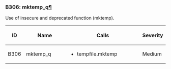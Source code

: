### B306: mktemp\_q<a href="#b306-mktemp-q" class="headerlink" title="Permalink to this headline">¶</a>

Use of insecure and deprecated function (mktemp).

<table class="docutils align-default">
<colgroup>
<col style="width: 8%" />
<col style="width: 28%" />
<col style="width: 49%" />
<col style="width: 15%" />
</colgroup>
<thead>
<tr class="header row-odd">
<th class="head"><p>ID</p></th>
<th class="head"><p>Name</p></th>
<th class="head"><p>Calls</p></th>
<th class="head"><p>Severity</p></th>
</tr>
</thead>
<tbody>
<tr class="odd row-even">
<td><p>B306</p></td>
<td><p>mktemp_q</p></td>
<td><ul>
<li><p>tempfile.mktemp</p></li>
</ul></td>
<td><p>Medium</p></td>
</tr>
</tbody>
</table>
